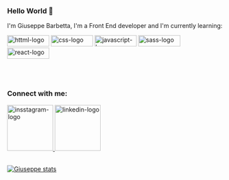 ### Hello World 👋

I'm Giuseppe Barbetta, I'm a Front End developer and I'm currently learning:
<br>

<section display="block" line-height="35px">
  <img width="98px" height="26px" src="https://img.shields.io/badge/HTML5-E34F26?style=for-the-badge&logo=html5&logoColor=white" alt="httml-logo">
  <img width="98px" height="26px" src="https://img.shields.io/badge/CSS3-1572B6?style=for-the-badge&logo=css3&logoColor=white" alt="css-logo">
  <img width="98px" height="26px" src="https://img.shields.io/badge/JavaScript-F7DF1E?style=for-the-badge&logo=javascript&logoColor=black" alt="javascript-logo">
  <img width="98px" height="26px" src="https://img.shields.io/badge/Sass-CC6699?style=for-the-badge&logo=sass&logoColor=white" alt="sass-logo">
  <img width="98px" height="26px" src="https://img.shields.io/badge/React-20232A?style=for-the-badge&logo=react&logoColor=61DAFB" alt="react-logo">

<br><br>
<strong><h3>Connect with me:</h3></strong>
<a href="https://www.instagram.com/eusougiu_">
  <img width="107px" src="https://img.shields.io/badge/Instagram-E4405F?style=for-the-badge&logo=instagram&logoColor=white" alt="insstagram-logo">
</a>
<a href="https://www.linkedin.com/in/giuseppebarbetta/">
  <img width="107px" src="https://img.shields.io/badge/LinkedIn-0077B5?style=for-the-badge&logo=linkedin&logoColor=white" alt="linkedin-logo">
</a>
<br><br>

[![Giuseppe stats](https://github-readme-stats.vercel.app/api?username=giuseppebarbetta&show_icons=true&theme=tokyonight)](https://github.com/anuraghazra/github-readme-stats)
